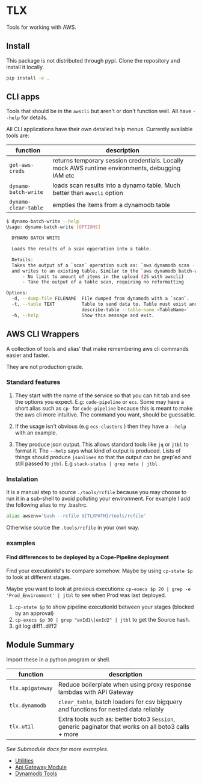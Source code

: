 # TLX

Tools for working with AWS.

## Install

This package is not distributed through pypi.  Clone the repository and install it locally.

```bash
pip install -e .
```

## CLI apps

Tools that should be in the `awscli` but aren't or don't function well.  All have `--help` for details.

All CLI applications have their own detailed help menus.  Currently available tools are:

| function | description |
|---| --- |
| `get-aws-creds` | returns temporary session credentials. Locally mock AWS runtime environments, debugging IAM etc |
| `dynamo-batch-write` | loads scan results into a dynamo table.  Much better than `awscli` option |
| `dynamo-clear-table` | empties the items from a dynamodb table |

```bash
$ dynamo-batch-write --help
Usage: dynamo-batch-write [OPTIONS]

  DYNAMO BATCH WRITE

  Loads the results of a scan opperation into a table.

  Details:
  Takes the output of a `scan` operation such as: `aws dynamodb scan --table-name <TableName>`
  and writes to an existing table. Similar to the `aws dynamodb batch-write-item` command except:
      - No limit to amount of items in the upload (25 with awscli)
      - Take the output of a table scan, requiring no reformatting

Options:
  -d, --dump-file FILENAME  File dumped from dynamodb with a `scan`.  [required]
  -t, --table TEXT          Table to send data to. Table must exist and key schema must match.  Use `aws dynamodb
                            describe-table --table-name <TableName>`  [required]
  -h, --help                Show this message and exit.
```

## AWS CLI Wrappers

A collection of tools and alias' that make remembering aws cli commands easier and faster.

They are not production grade.

### Standard features

1. They start with the name of the service so that you can hit tab and see the options you expect. E.g: `code-pipeline` or `ecs`. Some may have a short alias such as `cp-` for `code-pipeline` because this is meant to make the aws cli more intuitive.  The command you want, should be guessable.

2. If the usage isn't obvious (e.g `ecs-clusters` ) then they have a `--help` with an example.

3. They produce json output. This allows standard tools like `jq` or `jtbl` to format it. The `--help` says what kind of output is produced. Lists of things should produce `jsonlines` so that the output can be grep'ed and still passed to `jtbl`. E.g `stack-status | grep meta | jtbl`

### Instalation

It is a manual step to source `./tools/rcfile` because you may choose to run it in a sub-shell to avoid polluting your environment.  For example I add the following alias to my .bashrc.

```bash
alias awsenv='bash --rcfile ${TLXPATH}/tools/rcfile'
```

Otherwise source the `.tools/rcfile` in your own way.

### examples

#### Find differences to be deployed by a Cope-Pipeline deployment

Find your executionId's to compare somehow.  Maybe by using `cp-state $p` to look at different stages.

Maybe you want to look at previous executions: `cp-execs $p 20 | grep -e 'Prod_Environment' | jtbl` to see when Prod was last deployed.

1. `cp-state $p` to show pipeline executionId between your stages (blocked by an approval)
2. `cp-execs $p 30 | grep "exId1\|exId2" | jtbl` to get the Source hash.
3. git log diff1..diff2

## Module Summary

Import these in a python program or shell.

| function | description |
|---| --- |
| `tlx.apigateway` | Reduce boilerplate when using proxy response lambdas with API Gateway |
| `tlx.dynamodb` | `clear_table`, batch loaders for csv bigquery and functions for nested data reliably |
| `tlx.util` | Extra tools such as: better boto3 `Session`, generic paginator that works on all boto3 calls + more |

*See Submodule docs for more examples.*

- [Utilities](tlx/util/README.md)
- [Api Gateway Module](tlx/apigateway/README.md)
- [Dynamodb Tools](tlx/dynamodb/README.md)
